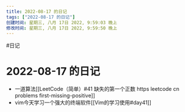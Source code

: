 ```yaml
---
title: 2022-08-17 的日记
tags: ["2022-08-17 的日记"]
创建时间: 星期三, 八月 17日 2022, 9:59:03 晚上
修改时间: 星期三, 八月 17日 2022, 9:59:50 晚上
---
```

#日记

# 2022-08-17 的日记

- 一道算法[[LeetCode（简单）#41 缺失的第一个正数 https leetcode cn problems first-missing-positive]]
- vim今天学习一个强大的终端软件[[Vim的学习使用#day41]]
